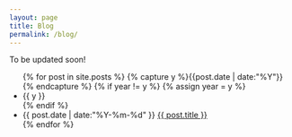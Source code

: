 ```yaml
---
layout: page
title: Blog
permalink: /blog/
---
```


To be updated soon!
<ul class="listing">
{% for post in site.posts %}
  {% capture y %}{{post.date | date:"%Y"}}{% endcapture %}
  {% if year != y %}
    {% assign year = y %}
    <li class="listing-seperator">{{ y }}</li>
  {% endif %}
  <li class="listing-item">
    <time datetime="{{ post.date | date:"%Y-%m-%d" }}">{{ post.date | date:"%Y-%m-%d" }}</time>
    <a href="{{ post.url | prepend: site.baseurl }}" title="{{ post.title }}">{{ post.title }}</a>
  </li>
{% endfor %}
</ul>

<canvas style="background-color:rgb(49, 82, 128)" id="myCanvas" width="800" height="800"></canvas>
<script>function drawSubTree( ctx, depth )
{
  if( depth == 0 ) return;
  
  // var num = Math.round(255-(15-depth)*40);
  // var num = Math.round(255-(144-depth*depth)*2);

  
  // draw a rectangle for the current edge
  // ctx.beginPath();
  // ctx.rect(-20,-60,40,120);
  // ctx.arc(0,-60,20,0,2*Math.PI);
  // ctx.arc(0,60,20,0,2*Math.PI);
  // ctx.fill();
  
  // your transformations here!
  ctx.scale(0.7,0.85);
  ctx.translate(50,-120);
  ctx.rotate(0.6);
  drawSubTree( ctx, depth-1 );
  ctx.rotate(-0.6);
  ctx.translate(-50,120);
  ctx.translate(-50,-120);
  // your transformations here!
  ctx.rotate(-0.8);
  ctx.scale(0.9,0.9);
  drawSubTree( ctx, depth-1 );
  ctx.scale(1/0.9,1/0.9);
  ctx.rotate(0.8);
  ctx.translate(50,120);
  ctx.scale(1/0.7,1/0.85);
  // your transformations here!
    var num = Math.round(4*depth*depth-80*depth+500);
  ctx.fillStyle = "rgba("
    +255+","
  +num+","
  +(num-70)+",1)";
  ctx.beginPath();
  ctx.rect(-20,-60,40,120);
  ctx.arc(0,-60,20,0,2*Math.PI);
  ctx.arc(0,60,20,0,2*Math.PI);
  ctx.fill();
}

var canvas = document.getElementById('myCanvas');
var context = canvas.getContext('2d');

context.translate(400,700);

drawSubTree( context, 15 );</script>
